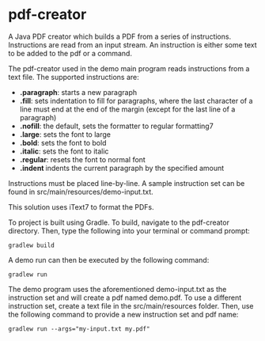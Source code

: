 # pdf-creator
A Java PDF creator which builds a PDF from a series of instructions. 
Instructions are read from an input stream. An instruction is either some text
to be added to the pdf or a command. 

The pdf-creator used in the demo main program reads instructions 
from a text file. The supported instructions are: 
* **.paragraph**: starts a new paragraph
* **.fill**: sets indentation to fill for paragraphs, where the last character of a line must end at
  the end of the margin (except for the last line of a paragraph)
* **.nofill**: the default, sets the formatter to regular formatting7
* **.large**: sets the font to large
* **.bold**: sets the font to bold
* **.italic**: sets the font to italic
* **.regular**: resets the font to normal font
* **.indent <number>** indents the current paragraph by the specified amount

Instructions must be placed line-by-line. A sample instruction set can be found 
in src/main/resources/demo-input.txt.

This solution uses iText7 to format the PDFs.

To project is built using Gradle. To build, navigate to the pdf-creator directory.
Then, type the following into your terminal or command prompt:

```
gradlew build
```

A demo run can then be executed by the following command:
```
gradlew run
```
The demo program uses the aforementioned demo-input.txt as the instruction set 
and will create a pdf named demo.pdf. To use a different instruction set, 
create a text file in the src/main/resources folder. Then, use the following command to
provide a new instruction set and pdf name:
```
gradlew run --args="my-input.txt my.pdf"
```
